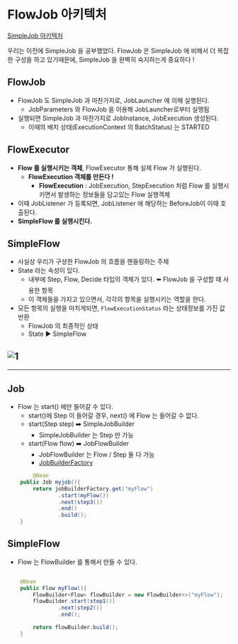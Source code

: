 # FlowJob 아키텍처

[SimpleJob 아키텍처](https://github.com/gilyeon00/TIL/blob/main/Spring-Batch/20-SimpleJob-%EC%95%84%ED%82%A4%ED%85%8D%EC%B2%98-%EC%A0%95%EB%A6%AC.md)

우리는 이전에 SimpleJob 을 공부했었다. FlowJob 은 SimpleJob 에 비해서 더 복잡한 구성을 하고 있기때문에, SimpleJob 을 완벽히 숙지하는게 중요하다 !

## FlowJob

- FlowJob 도 SimpleJob 과 마찬가지로,  JobLauncher 에 의해 실행된다.
    - JobParameters 와 FlowJob 을 이용해 JobLauncher로부터 실행됨
- 실행되면 SimpleJob 과 마찬가지로 JobInstance, JobExecution 생성된다.
    - 이때의 배치 상태(ExecutionContext 의 BatchStatus) 는 STARTED

## FlowExecutor

- **Flow 를 실행시키는 객체**, FlowExecutor 통해 실제 Flow 가 실행된다.
    - **FlowExecution 객체를 만든다 !**
        - **FlowExecution** : JobExecution, StepExecution 처럼 Flow 를 실행시키면서 발생하는 정보들을 담고있는 Flow 실행객체
- 이때 JobListener 가 등록되면, JobListener 에 해당하는 BeforeJob이 이때 호출된다.
- **SimpleFlow 를 실행시킨다.**

## SimpleFlow

- 사실상 우리가 구성한 FlowJob 의 흐름을 핸들링하는 주체
- State 라는 속성이 있다.
    - 내부에 Step, Flow, Decide 타입의 객체가 있다. ⬅️ FlowJob 을 구성할 때 사용한 항목
    - 이 객체들을 가지고 있으면서, 각각의 항목을 실행시키는 역할을 한다.
- 모든 항목의 실행을 마치게되면, `FlowExecutionStatus` 라는 상태정보를 가진 값 반환
    - FlowJob 의 최종적인 상태
    - State ▶️ SimpleFlow

![1](https://github.com/gilyeon00/TIL/assets/52391627/f7cb4057-206a-412e-a8fe-c1ec871240bd)
---
---

## Job

- Flow 는 start() 에만 들어갈 수 있다.
  - start()에 Step 이 들어갈 경우, next() 에 Flow 는 들어갈 수 없다.
  - start(Step step) ➡️ SimpleJobBuilder
    - SimpleJobBuilder 는 Step 만 가능
  - start(Flow flow) ➡️ JobFlowBuilder
    - JobFlowBuilder 는 Flow / Step 둘 다 가능
    - [JobBuilderFactory](https://www.notion.so/JobBuilderFactory-678bd63cfd1349639d118f7bdcf66756?pvs=21)

```java
 		@Bean
    public Job myjob(){
        return jobBuilderFactory.get("myFlow")
                .start(myFlow())
                .next(step3())
                .end()
                .build();
    }
```

## SimpleFlow

- Flow 는 FlowBuilder 를 통해서 만들 수 있다.

```java

    @Bean
    public Flow myFlow(){
        FlowBuilder<Flow> flowBuilder = new FlowBuilder<>("myFlow");
        flowBuilder.start(step1())
                .next(step2())
                .end();

        return flowBuilder.build();
    }
```